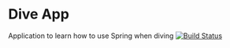 # Dive App
Application to learn how to use Spring when diving
[![Build Status](https://travis-ci.org/mikram5/mexico-dive-app.svg?branch=master)](https://travis-ci.org/mikram5/mexico-dive-app)